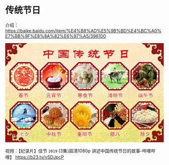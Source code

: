 # 传统节日

介绍：
<https://baike.baidu.com/item/%E4%B8%AD%E5%9B%BD%E4%BC%A0%E7%BB%9F%E8%8A%82%E6%97%A5/396100>

![节日-01](/images/jieri-01.jpg)

视频：【纪录片】佳节 `2019` (3集)超清1080p 讲述中国传统节日的故事-哔哩哔哩】 <https://b23.tv/ySDJpcP>
